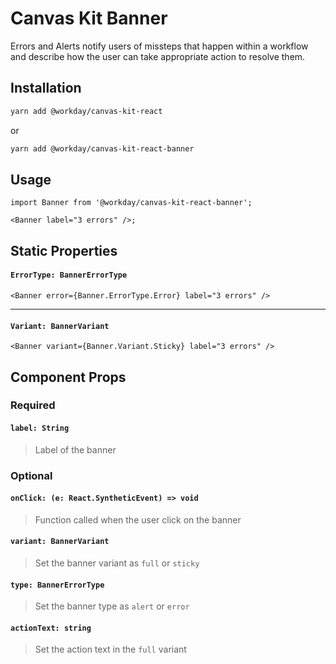 # Canvas Kit Banner

Errors and Alerts notify users of missteps that happen within a workflow and describe how the user
can take appropriate action to resolve them.

## Installation

```sh
yarn add @workday/canvas-kit-react
```

or

```sh
yarn add @workday/canvas-kit-react-banner
```

## Usage

```tsx
import Banner from '@workday/canvas-kit-react-banner';

<Banner label="3 errors" />;
```

## Static Properties

#### `ErrorType: BannerErrorType`

```tsx
<Banner error={Banner.ErrorType.Error} label="3 errors" />
```

---

#### `Variant: BannerVariant`

```tsx
<Banner variant={Banner.Variant.Sticky} label="3 errors" />
```

## Component Props

### Required

#### `label: String`

> Label of the banner

### Optional

#### `onClick: (e: React.SyntheticEvent) => void`

> Function called when the user click on the banner

#### `variant: BannerVariant`

> Set the banner variant as `full` or `sticky`

#### `type: BannerErrorType`

> Set the banner type as `alert` or `error`

#### `actionText: string`

> Set the action text in the `full` variant
